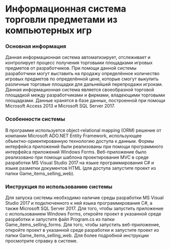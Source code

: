# Информационная система торговли предметами из компьютерных игр

### Основная информация
Данная информационная система автоматизирует, отслеживает и контролирует процесс получения торговыми площадками игровых предметов от разработчиков. 
При помощи данной системы разработчики могут выставить на продажу определённое количество игровых предметов по определённой цене, которые смогут выкупить различные торговые площадки для дальнейшей перепродажи игрокам. 
Данная информационная система является своеобразной торговой площадкой между разработчиками и фирмами, владеющими торговыми площадками.
Данные хранятся в базе данных, построенной при помощи Microsoft Access 2013 и Microsoft SQL Server 2017.

### Особенности системы
В программе используется object-relational mapping (ORM) решение от компании Microsoft ADO.NET Entity Framework, использующее объектно-ориентированную технологию доступа к данным. 
Формы интерфейса приложений были реализованы при помощи программного интерфейса приложений Windows Forms.
Веб-приложение было реализовано при помощи шаблона проектирования MVC в среде разработки MS Visual Studio 2017 на языке программирования C# и языке разметки документов HTML (для доступа запустите проект из папки Game_items_selling_web).

### Инструкция по использованию системы
Для запуска системы необходимо наличие среды разработки MS Visual Studio 2017 и подключенного к ней языка программирования C#, а также Microsoft SQL Server 2017.
Для того, чтобы запустить приложение с использованием Windows Forms, откройте проект в указанной среде разработки и запустите файл Program.cs из папки Game_items_selling_forms.
Для того, чтобы запустить веб-приложение, откройте проект в указанной среде разработки и запустите проект из папки Game_items_selling_web.
Для более подробной инструкции просмотрите справку в системе.
